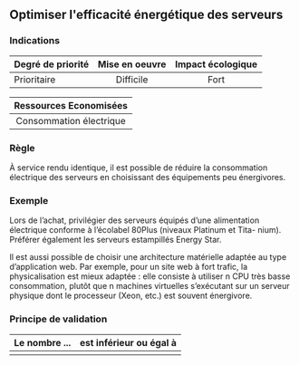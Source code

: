 ## Optimiser l'efficacité énergétique des serveurs
### Indications
| Degré de priorité |      Mise en oeuvre       |  Impact écologique    | 
|-------------------|:-------------------------:|:---------------------:|
|  Prioritaire      |  Difficile                |    Fort               | 


|Ressources Economisées                                      |
|:----------------------------------------------------------:|
| Consommation électrique   |

### Règle
À service rendu identique, il est possible de réduire la consommation électrique des serveurs en choisissant des équipements peu énergivores.

### Exemple
Lors de l’achat, privilégier des serveurs équipés d’une alimentation électrique conforme à l’écolabel 80Plus (niveaux Platinum et Tita- nium). Préférer également les serveurs estampillés Energy Star.

Il est aussi possible de choisir une architecture matérielle adaptée au type d’application web. Par exemple, pour un site web à fort trafic, la physicalisation est mieux adaptée : elle consiste à utiliser n CPU très basse consommation, plutôt que n machines virtuelles s’exécutant sur un serveur physique dont le processeur (Xeon, etc.) est souvent énergivore.

### Principe de validation

| Le nombre ...     | est inférieur ou égal à   |  
|-------------------|:-------------------------:|
|   |   |

